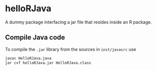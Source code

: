 helloRJava
==========

A dummy package interfacing a jar file that resides inside an R package.

Compile Java code
---

To compile the `.jar` library from the sources in `inst/javasrc` use

```sh
javac HelloRJava.java
jar cvf helloRJava.jar HelloRJava.class
```